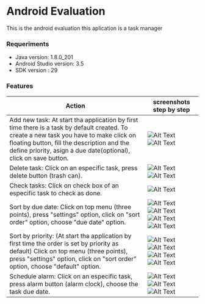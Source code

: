 # Android Evaluation
This is the android evaluation this aplication is a task manager


### Requeriments
- Java version: 1.8.0_201
- Android Studio version: 3.5
- SDK version : 29
### Features
Action | screenshots step by step
------------ | -------------
Add new task: At start tha application by first time there is a task by default created. To create a new task you have to make click on floating button, fill the description and the define priority, asign a due date(optional), click on save button. | ![Alt Text](https://github.com/danielrpg/Android_EvaluationV2/blob/All_tasks_complete/screenShots/add_new_task.png) ![Alt Text](https://github.com/danielrpg/Android_EvaluationV2/blob/All_tasks_complete/screenShots/task_form.png)
Delete task: Click on an especific task, press delete button (trash can). | ![Alt Text](https://github.com/danielrpg/Android_EvaluationV2/blob/All_tasks_complete/screenShots/choose_task.png)     ![Alt Text](https://github.com/danielrpg/Android_EvaluationV2/blob/All_tasks_complete/screenShots/delete_task.png)
Check tasks: Click on check box of an especific task to check as done. | ![Alt Text](https://github.com/danielrpg/Android_EvaluationV2/blob/All_tasks_complete/screenShots/check_task_list.png)     
Sort by due date: Click on top menu (three points), press "settings" option, click on "sort order" option, choose "due date" option. | ![Alt Text](https://github.com/danielrpg/Android_EvaluationV2/blob/All_tasks_complete/screenShots/menu_.png) ![Alt Text](https://github.com/danielrpg/Android_EvaluationV2/blob/All_tasks_complete/screenShots/settings.png) ![Alt Text](https://github.com/danielrpg/Android_EvaluationV2/blob/All_tasks_complete/screenShots/due_date_option.png)  ![Alt Text](https://github.com/danielrpg/Android_EvaluationV2/blob/All_tasks_complete/screenShots/sort_by_due_date.png)
Sort by priority: (At start tha application by first time the order is set by priority as default) Click on top menu (three points), press "settings" option, click on "sort order" option, choose "default" option. | ![Alt Text](https://github.com/danielrpg/Android_EvaluationV2/blob/All_tasks_complete/screenShots/menu_.png) ![Alt Text](https://github.com/danielrpg/Android_EvaluationV2/blob/All_tasks_complete/screenShots/settings.png) ![Alt Text](https://github.com/danielrpg/Android_EvaluationV2/blob/All_tasks_complete/screenShots/sort_options.png) ![Alt Text](https://github.com/danielrpg/Android_EvaluationV2/blob/All_tasks_complete/screenShots/sort_by_priority.png)
Schedule alarm: Click on an especific task, press alarm button (alarm clock), choose the task due date.| ![Alt Text](https://github.com/danielrpg/Android_EvaluationV2/blob/All_tasks_complete/screenShots/choose_task.png) ![Alt Text](https://github.com/danielrpg/Android_EvaluationV2/blob/All_tasks_complete/screenShots/schedule_alarm.png) ![Alt Text](https://github.com/danielrpg/Android_EvaluationV2/blob/All_tasks_complete/screenShots/select_due_date.png)
